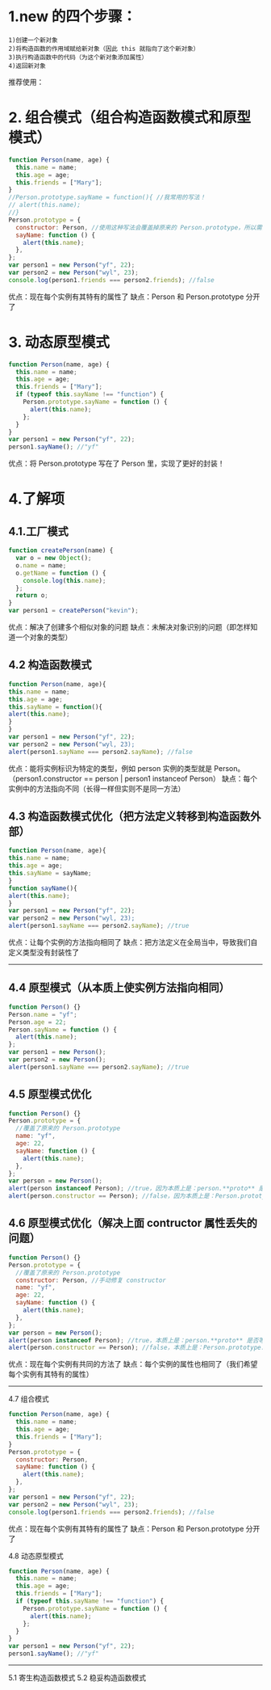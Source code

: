 # 1.new 的四个步骤：

```text
1)创建一个新对象
2)将构造函数的作用域赋给新对象（因此 this 就指向了这个新对象）
3)执行构造函数中的代码（为这个新对象添加属性）
4)返回新对象
```

推荐使用：

# 2. 组合模式（组合构造函数模式和原型模式）

```js
function Person(name, age) {
  this.name = name;
  this.age = age;
  this.friends = ["Mary"];
}
//Person.prototype.sayName = function(){ //我常用的写法！
// alert(this.name);
//}
Person.prototype = {
  constructor: Person, //使用这种写法会覆盖掉原来的 Person.prototype，所以需要手动修复 contructor 指向！
  sayName: function () {
    alert(this.name);
  },
};
var person1 = new Person("yf", 22);
var person2 = new Person("wyl", 23);
console.log(person1.friends === person2.friends); //false
```

优点：现在每个实例有其特有的属性了
缺点：Person 和 Person.prototype 分开了

# 3. 动态原型模式

```js
function Person(name, age) {
  this.name = name;
  this.age = age;
  this.friends = ["Mary"];
  if (typeof this.sayName !== "function") {
    Person.prototype.sayName = function () {
      alert(this.name);
    };
  }
}
var person1 = new Person("yf", 22);
person1.sayName(); //"yf"
```

优点：将 Person.prototype 写在了 Person 里，实现了更好的封装！

# 4.了解项

## 4.1.工厂模式

```js
function createPerson(name) {
  var o = new Object();
  o.name = name;
  o.getName = function () {
    console.log(this.name);
  };
  return o;
}
var person1 = createPerson("kevin");
```

优点：解决了创建多个相似对象的问题
缺点：未解决对象识别的问题（即怎样知道一个对象的类型）

## 4.2 构造函数模式

```js
function Person(name, age){
this.name = name;
this.age = age;
this.sayName = function(){
alert(this.name);
}
}
var person1 = new Person("yf", 22);
var person2 = new Person("wyl, 23);
alert(person1.sayName === person2.sayName); //false
```

优点：能将实例标识为特定的类型，例如 person 实例的类型就是 Person。（person1.constructor == person | person1 instanceof Person）
缺点：每个实例中的方法指向不同（长得一样但实则不是同一方法）

## 4.3 构造函数模式优化（把方法定义转移到构造函数外部）

```js
function Person(name, age){
this.name = name;
this.age = age;
this.sayName = sayName;
}
function sayName(){
alert(this.name);
}
var person1 = new Person("yf", 22);
var person2 = new Person("wyl, 23);
alert(person1.sayName === person2.sayName); //true
```

优点：让每个实例的方法指向相同了
缺点：把方法定义在全局当中，导致我们自定义类型没有封装性了

---

## 4.4 原型模式（从本质上使实例方法指向相同）

```js
function Person() {}
Person.name = "yf";
Person.age = 22;
Person.sayName = function () {
  alert(this.name);
};
var person1 = new Person();
var person2 = new Person();
alert(person1.sayName === person2.sayName); //true
```

## 4.5 原型模式优化

```js
function Person() {}
Person.prototype = {
  //覆盖了原来的 Person.prototype
  name: "yf",
  age: 22,
  sayName: function () {
    alert(this.name);
  },
};
var person = new Person();
alert(person instanceof Person); //true，因为本质上是：person.**proto** 是否等于 Person.prototype
alert(person.constructor == Person); //false，因为本质上是：Person.prototype.constructor 是否等于 Person。（而此时 Person.prototype 被重写，contructor 属性丢失）
```

## 4.6 原型模式优化（解决上面 contructor 属性丢失的问题）

```js
function Person() {}
Person.prototype = {
  //覆盖了原来的 Person.prototype
  constructor: Person, //手动修复 constructor
  name: "yf",
  age: 22,
  sayName: function () {
    alert(this.name);
  },
};
var person = new Person();
alert(person instanceof Person); //true，本质上是：person.**proto** 是否等于 Person.prototype
alert(person.constructor == Person); //false，本质上是：Person.prototype.constructor 是否等于 Person。
```

优点：现在每个实例有共同的方法了
缺点：每个实例的属性也相同了（我们希望每个实例有其特有的属性）

---

4.7 组合模式

```js
function Person(name, age) {
  this.name = name;
  this.age = age;
  this.friends = ["Mary"];
}
Person.prototype = {
  constructor: Person,
  sayName: function () {
    alert(this.name);
  },
};
var person1 = new Person("yf", 22);
var person2 = new Person("wyl", 23);
console.log(person1.friends === person2.friends); //false
```

优点：现在每个实例有其特有的属性了
缺点：Person 和 Person.prototype 分开了

4.8 动态原型模式

```js
function Person(name, age) {
  this.name = name;
  this.age = age;
  this.friends = ["Mary"];
  if (typeof this.sayName !== "function") {
    Person.prototype.sayName = function () {
      alert(this.name);
    };
  }
}
var person1 = new Person("yf", 22);
person1.sayName(); //"yf"
```

---

5.1 寄生构造函数模式
5.2 稳妥构造函数模式

```

```
